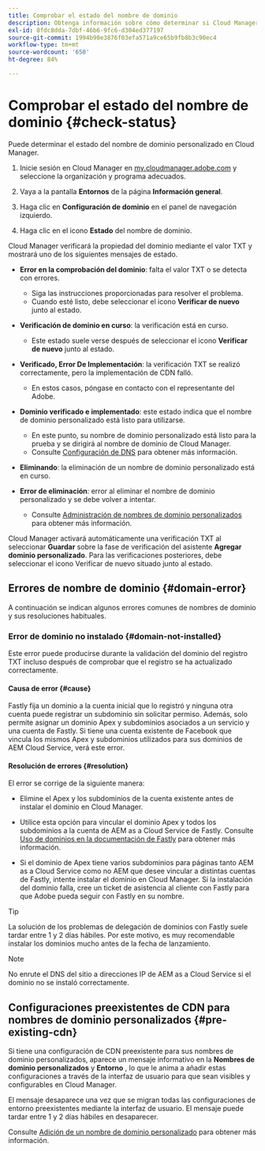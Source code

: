 ```yaml
---
title: Comprobar el estado del nombre de dominio
description: Obtenga información sobre cómo determinar si Cloud Manager ha verificado correctamente su nombre de dominio personalizado.
exl-id: 8fdc8dda-7dbf-46b6-9fc6-d304ed377197
source-git-commit: 1994b90e3876f03efa571a9ce65b9fb8b3c90ec4
workflow-type: tm+mt
source-wordcount: '650'
ht-degree: 84%

---
```



# Comprobar el estado del nombre de dominio {#check-status}

Puede determinar el estado del nombre de dominio personalizado en Cloud Manager.

1. Inicie sesión en Cloud Manager en [my.cloudmanager.adobe.com](https://my.cloudmanager.adobe.com/) y seleccione la organización y programa adecuados.

1. Vaya a la pantalla **Entornos** de la página **Información general**.

1. Haga clic en **Configuración de dominio** en el panel de navegación izquierdo.

1. Haga clic en el icono **Estado** del nombre de dominio.

Cloud Manager verificará la propiedad del dominio mediante el valor TXT y mostrará uno de los siguientes mensajes de estado.

* **Error en la comprobación del dominio**: falta el valor TXT o se detecta con errores.

   * Siga las instrucciones proporcionadas para resolver el problema.
   * Cuando esté listo, debe seleccionar el icono **Verificar de nuevo** junto al estado.

* **Verificación de dominio en curso**: la verificación está en curso.

   * Este estado suele verse después de seleccionar el icono **Verificar de nuevo** junto al estado.

* **Verificado, Error De Implementación**: la verificación TXT se realizó correctamente, pero la implementación de CDN falló.

   * En estos casos, póngase en contacto con el representante del Adobe.

* **Dominio verificado e implementado**: este estado indica que el nombre de dominio personalizado está listo para utilizarse.

   * En este punto, su nombre de dominio personalizado está listo para la prueba y se dirigirá al nombre de dominio de Cloud Manager.
   * Consulte [Configuración de DNS](/help/implementing/cloud-manager/custom-domain-names/configure-dns-settings.md) para obtener más información.

* **Eliminando**: la eliminación de un nombre de dominio personalizado está en curso.

* **Error de eliminación**: error al eliminar el nombre de dominio personalizado y se debe volver a intentar.

   * Consulte [Administración de nombres de dominio personalizados](/help/implementing/cloud-manager/custom-domain-names/managing-custom-domain-names.md) para obtener más información.

Cloud Manager activará automáticamente una verificación TXT al seleccionar **Guardar** sobre la fase de verificación del asistente **Agregar dominio personalizado**. Para las verificaciones posteriores, debe seleccionar el icono Verificar de nuevo situado junto al estado.

## Errores de nombre de dominio {#domain-error}

A continuación se indican algunos errores comunes de nombres de dominio y sus resoluciones habituales.

### Error de dominio no instalado {#domain-not-installed}

Este error puede producirse durante la validación del dominio del registro TXT incluso después de comprobar que el registro se ha actualizado correctamente.

#### Causa de error {#cause}

Fastly fija un dominio a la cuenta inicial que lo registró y ninguna otra cuenta puede registrar un subdominio sin solicitar permiso. Además, solo permite asignar un dominio Apex y subdominios asociados a un servicio y una cuenta de Fastly. Si tiene una cuenta existente de Facebook que vincula los mismos Apex y subdominios utilizados para sus dominios de AEM Cloud Service, verá este error.

#### Resolución de errores {#resolution}

El error se corrige de la siguiente manera:

* Elimine el Apex y los subdominios de la cuenta existente antes de instalar el dominio en Cloud Manager.

* Utilice esta opción para vincular el dominio Apex y todos los subdominios a la cuenta de AEM as a Cloud Service de Fastly. Consulte [Uso de dominios en la documentación de Fastly](https://docs.fastly.com/en/guides/working-with-domains) para obtener más información.

* Si el dominio de Apex tiene varios subdominios para páginas tanto AEM as a Cloud Service como no AEM que desee vincular a distintas cuentas de Fastly, intente instalar el dominio en Cloud Manager. Si la instalación del dominio falla, cree un ticket de asistencia al cliente con Fastly para que Adobe pueda seguir con Fastly en su nombre.

>[!TIP]
>
>La solución de los problemas de delegación de dominios con Fastly suele tardar entre 1 y 2 días hábiles. Por este motivo, es muy recomendable instalar los dominios mucho antes de la fecha de lanzamiento.

>[!NOTE]
>
>No enrute el DNS del sitio a direcciones IP de AEM as a Cloud Service si el dominio no se instaló correctamente.

## Configuraciones preexistentes de CDN para nombres de dominio personalizados {#pre-existing-cdn}

Si tiene una configuración de CDN preexistente para sus nombres de dominio personalizados, aparece un mensaje informativo en la **Nombres de dominio personalizados** y **Entorno** , lo que le anima a añadir estas configuraciones a través de la interfaz de usuario para que sean visibles y configurables en Cloud Manager.

El mensaje desaparece una vez que se migran todas las configuraciones de entorno preexistentes mediante la interfaz de usuario. El mensaje puede tardar entre 1 y 2 días hábiles en desaparecer.

Consulte [Adición de un nombre de dominio personalizado](/help/implementing/cloud-manager/custom-domain-names/add-custom-domain-name.md) para obtener más información.
